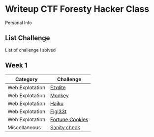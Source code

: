 # **Writeup CTF Foresty Hacker Class**
Personal Info
## **List Challenge**
List of challenge I solved
## **Week 1**
| **Category**    | **Challenge**                       |
| -------------   | -------------                       |
| Web Explotation | [Ezqlite](ezqlite/README.md)        |
| Web Explotation | [Monkey](Monkey/monkey-solve.md)   |
| Web Explotation | [Haiku](Haiku/haiku-solve.md)       |
| Web Explotation | [Figl33t](figl33t/figl33t-solve.md) |
| Web Explotation | [Fortune Cookies](fortune-cookies/cookies-solve.md) |
| Miscellaneous   | [Sanity check](Sanity-check/sanity-solve.md)        |
